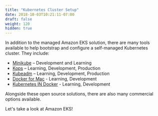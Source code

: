```yaml
---
title: "Kubernetes Cluster Setup"
date: 2018-10-03T10:21:11-07:00
draft: false
weight: 120
hidden: true
---
```



In addition to the managed Amazon EKS solution, there are many tools available to help bootstrap and configure a self-managed Kubernetes cluster.  They include:

* [Minikube](https://kubernetes.io/docs/setup/minikube/) – Development and Learning
* [Kops](https://github.com/kubernetes/kops) – Learning, Development, Production
* [Kubeadm](https://kubernetes.io/docs/setup/independent/create-cluster-kubeadm/) – Learning, Development, Production
* [Docker for Mac](https://docs.docker.com/docker-for-mac/#kubernetes) - Learning, Development
* [Kubernetes IN Docker](https://github.com/kubernetes-sigs/kind) - Learning, Development

Alongside these open source solutions, there are also many commercial options available.

Let's take a look at Amazon EKS!
